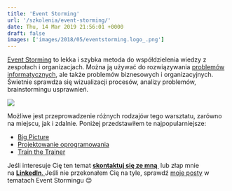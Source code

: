 ```yaml
---
title: 'Event Storming'
url: '/szkolenia/event-storming/'
date: Thu, 14 Mar 2019 21:56:01 +0000
draft: false
images: ['images/2018/05/eventstorming.logo_.png']
---
```


[Event Storming](https://en.wikipedia.org/wiki/Event_storming) to lekka i szybka metoda do współdzielenia wiedzy z zespołach i organizacjach. Można ją używać do rozwiązywania [problemów informatycznych](https://www.thoughtworks.com/radar/techniques/event-storming), ale także problemów biznesowych i organizacyjnych. Świetnie sprawdza się wizualizacji procesów, analizy problemów, brainstormingu usprawnień.

[![](/images/2019/09/event-storming-showcase.jpg)](/images/2019/09/event-storming-showcase.jpg)

Możliwe jest przeprowadzenie różnych rodzajów tego warsztatu, zarówno na miejscu, jak i zdalnie. Poniżej przedstawiłem te najpopularniejsze:

 *   [Big Picture](/szkolenia/event-storming-big-picture/)
 *   [Projektowanie oprogramowania](/szkolenia/event-storming-projektowanie-oprogramowania/)
 *   [Train the Trainer](/event-storming-train-the-trainer/)

Jeśli interesuje Cię ten temat **[skontaktuj się ze mną ](/kontakt)** lub złap mnie na [**LinkedIn**. ](https://www.linkedin.com/in/maziarka-radoslaw/)Jeśli nie przekonałem Cię na tyle, sprawdź [moje posty](/category/event-storming/) w tematach Event Stormingu 😊